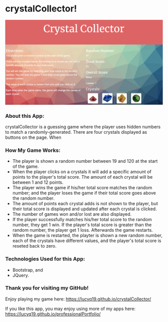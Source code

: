 # crystalCollector!

![Image of crystalCollector](./assets/images/crystalCollector.png)

### About this App: 

crystalCollector is a guessing game where the player uses hidden numbers to match a randomly-generated.  There are four crystals displayed as buttons on the page.  When

### How My Game Works:

* The player is shown a random number between 19 and 120 at the start of the game.
* When the player clicks on a crystals it will add a specific amount of points to the player's total score.  The amount of each crystal will be between 1 and 12 points.
* The player wins the game if his/her total score matches the random number; and the player loses the game if their total score goes above the random number.
* The amount of points each crystal adds is not shown to the player, but their total score is displayed and updated after each crystal is clicked.
* The number of games won and/or lost are also displayed.
* If the player successfully matches his/her total score to the random number, they get 1 win. If the player's total score is greater than the random number, the player get 1 loss.  Afterwards the game restarts.
* When the game is restarted, the playter is shown a new random number, each of the crystals have different values, and the player's total score is reseted back to zero.

### Technologies Used for this App:

* Bootstrap, and
* JQuery.

### Thank you for visiting my GitHub!

Enjoy playing my game here: https://lucyq19.github.io/crystalCollector/

If you like this app, you may enjoy using more of my apps here: https://lucyq19.github.io/professionalPortfolio/
